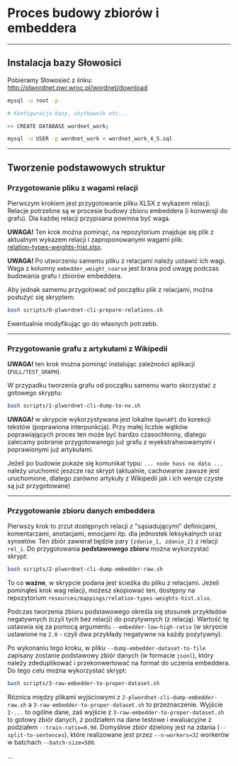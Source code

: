 # Proces budowy zbiorów i embeddera

---

## Instalacja bazy Słowosici

Pobieramy Słowosieć z linku: http://plwordnet.pwr.wroc.pl/wordnet/download

```bash
mysql -u root -p

# Konfiguracja bazy, użytkownik etc...

>> CREATE DATABASE wordnet_work;

mysql -u USER -p wordnet_work < wordnet_work_4_5.sql
```

---

## Tworzenie podstawowych struktur

### Przygotowanie pliku z wagami relacji

Pierwszym krokiem jest przygotowanie pliku XLSX z wykazem relacji.  Relacje potrzebne są w procesie 
budowy zbioru embeddera (i konwersji do grafu). Dla każdej relacji przypisana powinna być waga.

**UWAGA!** Ten krok można pominąć, na repozytorium znajduje się plik z aktualnym wykazem relacji
i zaproponowanymi wagami plik:  
[relation-types-weights-hist.xlsx](resources/mappings/relation-types-weights-hist.xlsx).

**UWAGA!** Po utworzeniu samemu pliku z relacjami należy ustawić ich wagi. Waga z kolumny 
`embedder_weight_coarse` jest brana pod uwagę podczas budowania grafu i zbiorów embeddera.

Aby jednak samemu przygotować od początku plik z relacjami, można posłużyć się skryptem:

```bash 
bash scripts/0-plwordnet-cli-prepare-relations.sh
```
Ewentualnie modyfikując go do własnych potrzebb.

---

### Przygotowanie grafu z artykułami z Wikipedii

**UWAGA!** ten krok można pominąć instalując zależności aplikacji (`FULL/TEST_GRAPH`).

W przypadku tworzenia grafu od początku samemu warto skorzystać z gotowego skryptu:

```bash
bash scripts/1-plwordnet-cli-dump-to-nx.sh
```

**UWAGA!** w skrypcie wykorzystywana jest lokalne `OpenAPI` do korekcji tekstów (poprawiona interpunkcja).
Przy małej liczbie wątków poprawiających proces ten może być bardzo czasochłonny, dlatego zalecamy
pobranie przygotowanego już grafu z wyekstrahwowamymi i poprawionymi już artykułami.

Jeżeli po budowie pokaże się komunikat typu: `... node hass no data ...`
należy uruchomić jeszcze raz skrypt (aktualnie, cachowanie zawsze jest uruchomione, dlatego zarówno
artykuły z Wikipedii jak i ich wersje czyste są już przygotowane)

---

### Przygotowanie zbioru danych embeddera

Pierwszy krok to zrzut dostępnych relacji z "sąsiadującymi" definicjami, komentarzami,
anotacjami, emocjami itp. dla jednostek leksykalnych oraz synsetów. Ten zbiór zawierał będzie
pary `{zdanie_1, zdanie_2}` z relacji `rel_i`. Do przygotowania **podstawowego zbioru** 
można wykorzystać skrypt:
```bash
bash scripts/2-plwordnet-cli-dump-embedder-raw.sh
```

To co **ważne**, w skrypcie podana jest ścieżka do pliku z relacjami. Jeżeli pominąłeś krok 
 wag relacji, możesz skopiować ten, dostępny na repozytorium 
`resources/mappings/relation-types-weights-hist.xlsx`.

Podczas tworzenia zbioru podstawowego określa się stosunek przykładów negatywnych (czyli tych bez relacji)
do pozytywnych (z relacją). Wartość tę ustaswia się za pomocą argumentu `--embedder-low-high-ratio`
(w skryocie ustawione na `2.0` - czyli dwa przykłady negatywne na każdy pozytywny).

Po wykonaniu tego kroku, w pliku `--dump-embedder-dataset-to-file` zapisany zostanie podstawowy
zbiór danych (w formacie `jsonl`), który należy zdeduplikować i przekonwertować na format do 
uczenia embeddera. Do tego celu można wykorzystać skrypt:

```bash
bash scripts/3-raw-embedder-to-proper-dataset.sh
```

Róznica między plikami wyjściowymi z `2-plwordnet-cli-dump-embedder-raw.sh`
a `3-raw-embedder-to-proper-dataset.sh` to przeznaczenie. Wyjście `2-...` to ogólne dane,
zaś wyjście z `3-raw-embedder-to-proper-dataset.sh` to gotowy zbiór danych, 
z podziałem na dane testowe i ewaluacyjne z podziałem `--train-ratio=0.90`.
Domyślnie zbiór dzielony jest na zdania (`--split-to-sentences`), które realizowane jest
przez `--n-workers=32` workerów w batchach `--batch-size=500`. 

...